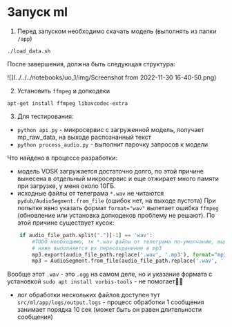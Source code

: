 # Запуск ml

1. Перед запуском необходимо скачать модель (выполнять из папки `/app`)
```
./load_data.sh
```
После завершения, должна быть следующая структура:

![](../../../notebooks/uo_1/img/Screenshot from 2022-11-30 16-40-50.png)

2. Установить `ffmpeg` и допкодеки
```
apt-get install ffmpeg libavcodec-extra
```
3. Для тестирования:
 - `python api.py` - микросервис с загруженной модель, получает mp_raw_data, на выходе распознанный текст
 - `python process_audio.py` - выполнит парочку запросов к модели


Что найдено в процессе разработки:
- модель VOSK загружается достаточно долго, по этой причине вынесена в отдельный микросервис и еще отжирает много памяти при загрузке, у меня около 10ГБ.
- исходные файлы от телеграма `*.wav` не читаются `pydub/AudioSegment.from_file` (ошибок нет, на выходе пустота)
При попытке явно указать формат `format="wav"` вылетает ошибка `ffmpeg` (обновление или установка допкодеков проблему не решают).
По этой причине существует кусок:
```python
    if audio_file_path.split(".")[-1] == 'wav':
        #TODO необходимо, тк *.wav файлы от телеграма по-умолчанию, выдают пустоту
        # ниже выполняется их пересохранение в mp3
        mp3.export(audio_file_path.replace('.wav', '.mp3'), format="mp3")
        mp3 = AudioSegment.from_file(audio_file_path.replace('.wav', '.mp3'))
```
Вообще этот `.wav` - это `.ogg` на самом деле, но и указание формата с установкой `sudo apt install vorbis-tools` - не помогает🤷‍♂️
- лог обработки нескольких файлов доступен тут `src/ml/app/logs/output.logs` - процесс обработки 1 сообщения занимает порядка 10 сек (может быть он равен длительности сообщения)